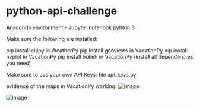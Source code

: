 # python-api-challenge

Anaconda environment - Jupyter notenook pyhton 3


Make sure the following are installed:

pip install citipy in WeatherPy
pip install geoviews in VacationPy
pip install hvplot in VacationPy
pip install bokeh in VacationPy
(install all dependencies you need)

Make sure to use your own API Keys: file api_keys.py

evidence of the maps in VacationPy working:
![image](https://github.com/user-attachments/assets/5bb53f17-f83b-424e-89c8-00c5b4588c3f)

![image](https://github.com/user-attachments/assets/bcbbca69-4b72-4f3b-9349-e84a592b98f6)



